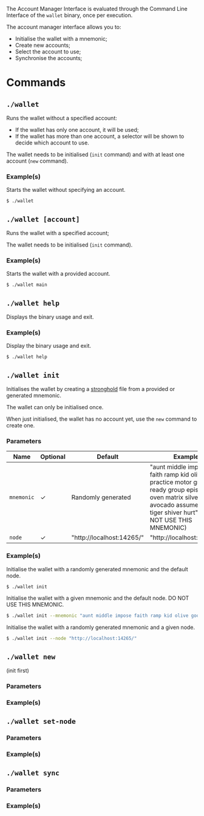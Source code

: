 The Account Manager Interface is evaluated through the Command Line Interface of the `wallet` binary, once per
execution.

The account manager interface allows you to:
- Initialise the wallet with a mnemonic;
- Create new accounts;
- Select the account to use;
- Synchronise the accounts;

# Commands

## `./wallet`

Runs the wallet without a specified account:
- If the wallet has only one account, it will be used;
- If the wallet has more than one account, a selector will be shown to decide which account to use.

The wallet needs to be initialised (`init` command) and with at least one account (`new` command).

### Example(s)

Starts the wallet without specifying an account.
```sh
$ ./wallet
```

## `./wallet [account]`

Runs the wallet with a specified account;

The wallet needs to be initialised (`init` command).

### Example(s)

Starts the wallet with a provided account.
```sh
$ ./wallet main
```

## `./wallet help`

Displays the binary usage and exit.

### Example(s)

Display the binary usage and exit.
```sh
$ ./wallet help
```

## `./wallet init`

Initialises the wallet by creating a [stronghold](https://github.com/iotaledger/stronghold.rs) file from a provided or generated mnemonic.

The wallet can only be initialised once.

When just initialised, the wallet has no account yet, use the `new` command to create one.

### Parameters

| Name        | Optional  | Default                   |Example                                                                                                                                                                              |
| ----------- | --------- | ------------------------- |------------------------------------------------------------------------------------------------------------------------------------------------------------------------------------ |
| `mnemonic`  | ✓         | Randomly generated        | "aunt middle impose faith ramp kid olive good practice motor grab ready group episode oven matrix silver rhythm avocado assume humble tiger shiver hurt" (DO NOT USE THIS MNEMONIC) |
| `node`      | ✓         | "http://localhost:14265/" | "http://localhost:14265/"                                                                                                                                                           |

### Example(s)

Initialise the wallet with a randomly generated mnemonic and the default node.
```sh
$ ./wallet init
```

Initialise the wallet with a given mnemonic and the default node.
DO NOT USE THIS MNEMONIC.
```sh
$ ./wallet init --mnemonic "aunt middle impose faith ramp kid olive good practice motor grab ready group episode oven matrix silver rhythm avocado assume humble tiger shiver hurt"
```

Initialise the wallet with a randomly generated mnemonic and a given node.
```sh
$ ./wallet init --node "http://localhost:14265/"
```

## `./wallet new`

(init first)

### Parameters

### Example(s)

## `./wallet set-node`

### Parameters

### Example(s)

## `./wallet sync`

### Parameters

### Example(s)
